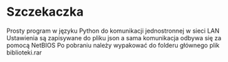 # Szczekaczka
Prosty program w języku Python do komunikacji jednostronnej w sieci LAN
Ustawienia są zapisywane do pliku json a sama komunikacja odbywa się za pomocą NetBIOS
Po pobraniu należy wypakować do folderu głównego plik biblioteki.rar
